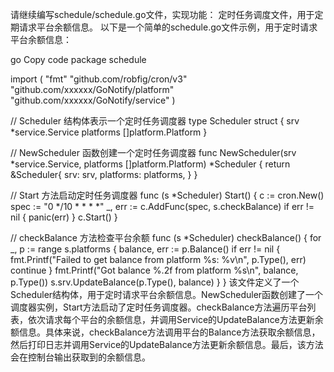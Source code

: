 请继续编写schedule/schedule.go文件，实现功能：
定时任务调度文件，用于定期请求平台余额信息。
以下是一个简单的schedule.go文件示例，用于定时请求平台余额信息：

go
Copy code
package schedule

import (
	"fmt"
	"github.com/robfig/cron/v3"
	"github.com/xxxxxx/GoNotify/platform"
	"github.com/xxxxxx/GoNotify/service"
)

// Scheduler 结构体表示一个定时任务调度器
type Scheduler struct {
	srv       *service.Service
	platforms []platform.Platform
}

// NewScheduler 函数创建一个定时任务调度器
func NewScheduler(srv *service.Service, platforms []platform.Platform) *Scheduler {
	return &Scheduler{
		srv:       srv,
		platforms: platforms,
	}
}

// Start 方法启动定时任务调度器
func (s *Scheduler) Start() {
	c := cron.New()
	spec := "0 */10 * * * *"
	_, err := c.AddFunc(spec, s.checkBalance)
	if err != nil {
		panic(err)
	}
	c.Start()
}

// checkBalance 方法检查平台余额
func (s *Scheduler) checkBalance() {
	for _, p := range s.platforms {
		balance, err := p.Balance()
		if err != nil {
			fmt.Printf("Failed to get balance from platform %s: %v\n", p.Type(), err)
			continue
		}
		fmt.Printf("Got balance %.2f from platform %s\n", balance, p.Type())
		s.srv.UpdateBalance(p.Type(), balance)
	}
}
该文件定义了一个Scheduler结构体，用于定时请求平台余额信息。NewScheduler函数创建了一个调度器实例，Start方法启动了定时任务调度器。checkBalance方法遍历平台列表，依次请求每个平台的余额信息，并调用Service的UpdateBalance方法更新余额信息。具体来说，checkBalance方法调用平台的Balance方法获取余额信息，然后打印日志并调用Service的UpdateBalance方法更新余额信息。最后，该方法会在控制台输出获取到的余额信息。